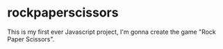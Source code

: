 # rockpaperscissors

This is my first ever Javascript project, I'm gonna create the game "Rock Paper Scissors".
